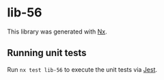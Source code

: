 # lib-56

This library was generated with [Nx](https://nx.dev).

## Running unit tests

Run `nx test lib-56` to execute the unit tests via [Jest](https://jestjs.io).
